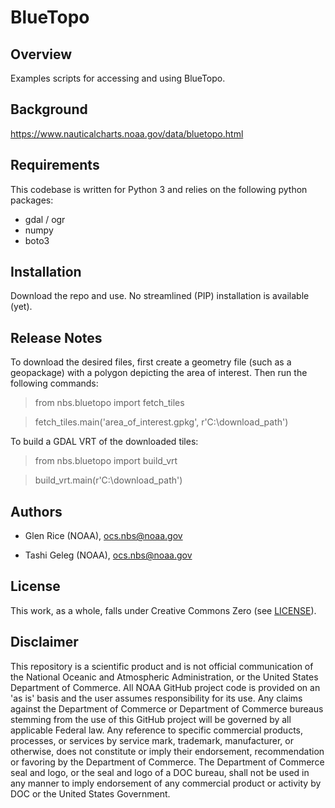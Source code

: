 BlueTopo
========

Overview
--------
Examples scripts for accessing and using BlueTopo.

Background
----------
https://www.nauticalcharts.noaa.gov/data/bluetopo.html

Requirements
------------

This codebase is written for Python 3 and relies on the following python
packages:

-   gdal / ogr
-   numpy
-   boto3

Installation
------------
Download the repo and use.  No streamlined (PIP) installation is available (yet).

Release Notes
-------------
To download the desired files, first create a geometry file (such as a geopackage) with a polygon depicting the area of interest.  Then run the following commands:
  
  > from nbs.bluetopo import fetch_tiles
  
  > fetch_tiles.main('area_of_interest.gpkg', r'C:\download_path')
  
To build a GDAL VRT of the downloaded tiles:

  > from nbs.bluetopo import build_vrt
  
  > build_vrt.main(r'C:\download_path')

Authors
-------

-   Glen Rice (NOAA), <ocs.nbs@noaa.gov>

-   Tashi Geleg (NOAA), <ocs.nbs@noaa.gov>


License
-------

This work, as a whole, falls under Creative Commons Zero (see
[LICENSE](LICENSE)).

Disclaimer
----------

This repository is a scientific product and is not official
communication of the National Oceanic and Atmospheric Administration, or
the United States Department of Commerce. All NOAA GitHub project code
is provided on an 'as is' basis and the user assumes responsibility for
its use. Any claims against the Department of Commerce or Department of
Commerce bureaus stemming from the use of this GitHub project will be
governed by all applicable Federal law. Any reference to specific
commercial products, processes, or services by service mark, trademark,
manufacturer, or otherwise, does not constitute or imply their
endorsement, recommendation or favoring by the Department of Commerce.
The Department of Commerce seal and logo, or the seal and logo of a DOC
bureau, shall not be used in any manner to imply endorsement of any
commercial product or activity by DOC or the United States Government.
